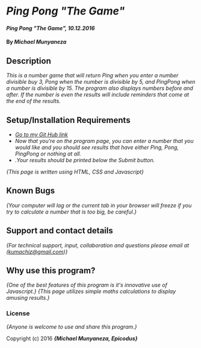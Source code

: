 # _Ping Pong "The Game"_

#### _Ping Pong "The Game", 10.12.2016_

#### By _**Michael Munyaneza**_

## Description

_This is a number game that will return Ping when you enter a number divisible buy 3, Pong when the number is divisible by 5, and PingPong when a number is divisible by 15. The program also displays numbers before and after. If the number is even the results will include reminders that come at the end of the results._

## Setup/Installation Requirements

* [_Go to my Git Hub link_](https://kumachiz.github.io/intr-p3///)
* _Now that you're on the program page, you can enter a number that you would like and you should see results that have either Ping, Pong, PingPong or nothing at all._
* _.Your results should be printed below the Submit button._

_{This page is written using HTML, CSS and Javascript}_

## Known Bugs

_{Your computer will lag or the current tab in your browser will freeze if you try to calculate a number that is too big, be careful.}_

## Support and contact details

_{For technical support, input, collaboration and questions please email at (kumachiz@gmail.com)}_

## Why use this program?

_{One of the best features of this program is it's innovative use of Javascript.}_
_{This page utilizes simple maths calculations to display amusing results.}_

### License

*{Anyone is welcome to use and share this program.}*

Copyright (c) 2016 **_{Michael Munyaneza, Epicodus}_**
